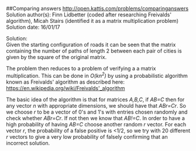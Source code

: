 ##Comparing answers
http://open.kattis.com/problems/comparinganswers  
Solution author(s): Finn Lidbetter (coded after researching Freivalds' algorithm), Micah Stairs (identified it as a matrix multiplication problem)  
Solution date: 16/01/17  

Solution:  
Given the starting configuration of roads it can be seen that the matrix containing the number of paths of length 2 between each pair of cities is given by the square of the original matrix.

The problem then reduces to a problem of verifying a a matrix multiplication. This can be done in *O(kn<sup>2</sup>)* by using a probabilistic algorithm known as Freivalds' algorithm as described here: https://en.wikipedia.org/wiki/Freivalds'_algorithm

The basic idea of the algorithm is that for matrices *A,B,C*, if *AB=C* then for any vector *n* with appropriate dimensions, we should have that *ABr=Cr*. So we choose *r* to be a vector of 0's and 1's with entries chosen randomly and check whether *ABr=Cr*. If not then we know that *AB!=C*. In order to have a high probability of having *AB=C* choose another random *r* vector. For each vector *r*, the probability of a false positive is <1/2, so we try with 20 different *r* vectors to give a very low probability of falsely confirming that an incorrect solution.
